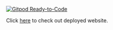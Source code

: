 [![Gitpod Ready-to-Code](https://img.shields.io/badge/Gitpod-Ready--to--Code-blue?logo=gitpod)](https://gitpod.io/#https://github.com/varune123/2602project.git) 


Click [here](https://jaxbriggs.herokuapp.com/) to check out deployed website.
